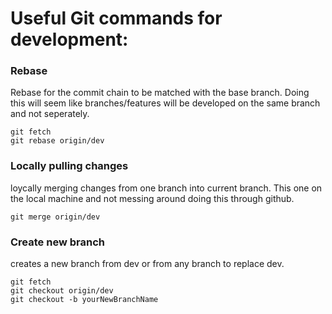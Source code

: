 # Useful Git commands for development:

### Rebase

Rebase for the commit chain to be matched with the base branch. Doing this will seem like branches/features will be developed on the same branch and not seperately.

```
git fetch
git rebase origin/dev
```

### Locally pulling changes

loycally merging changes from one branch into current branch. This one on the local machine and not messing around doing this through github.

`git merge origin/dev`

### Create new branch

creates a new branch from dev or from any branch to replace dev.

```
git fetch
git checkout origin/dev
git checkout -b yourNewBranchName
```
